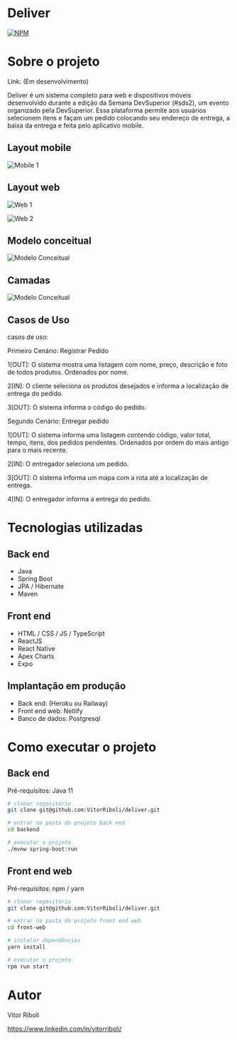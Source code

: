 # Deliver
[![NPM](https://img.shields.io/npm/l/react)](https://github.com/devsuperior/sds1-wmazoni/blob/master/LICENSE) 

# Sobre o projeto

Link: (Em desenvolvimento)

Deliver é um sistema completo para web e dispositivos móveis desenvolvido durante a edição da Semana DevSuperior (#sds2), um evento organizado pela DevSuperior.
Essa plataforma permite aos usuários selecionem itens e façam um pedido colocando seu endereço de entrega, a baixa da entrega e feita pelo aplicativo mobile.

## Layout mobile
![Mobile 1](https://github.com/VitorRiboli/deliver/blob/main/assets/mobile.png)

## Layout web
![Web 1](https://github.com/VitorRiboli/deliver/blob/main/assets/home.png)

![Web 2](https://github.com/VitorRiboli/deliver/blob/main/assets/list.png)

## Modelo conceitual
![Modelo Conceitual](https://github.com/VitorRiboli/deliver/blob/main/assets/modelo-conceitual.png)

## Camadas
![Modelo Conceitual](https://github.com/VitorRiboli/deliver/blob/main/assets/camadas.png)

## Casos de Uso
casos de uso:

Primeiro Cenário: Registrar Pedido

1[OUT]: O sistema mostra uma listagem com nome, preço, descrição e foto de todos produtos.
 Ordenados por nome.

2[IN]: O cliente seleciona os produtos desejados e informa a localização de entrega do pedido.

3[OUT]: O sistema informa o código do pedido.

Segundo Cenário: Entregar pedido

1[OUT]: O sistema informa uma listagem contendo código, valor total, tempo, itens, dos pedidos pendentes.
 Ordenados por ordem do mais antigo para o mais recente.

2[IN]: O entregador seleciona um pedido.

3[OUT]: O sistema informa um mapa com a rota até a localização de entrega.

4[IN]: O entregador informa a entrega do pedido.

# Tecnologias utilizadas
## Back end
- Java
- Spring Boot
- JPA / Hibernate
- Maven
## Front end
- HTML / CSS / JS / TypeScript
- ReactJS
- React Native
- Apex Charts
- Expo
## Implantação em produção
- Back end: (Heroku ou Railway)
- Front end web: Netlify
- Banco de dados: Postgresql

# Como executar o projeto

## Back end
Pré-requisitos: Java 11

```bash
# clonar repositório
git clone git@github.com:VitorRiboli/deliver.git

# entrar na pasta do projeto back end
cd backend

# executar o projeto
./mvnw spring-boot:run
```

## Front end web
Pré-requisitos: npm / yarn

```bash
# clonar repositório
git clone git@github.com:VitorRiboli/deliver.git

# entrar na pasta do projeto front end web
cd front-web

# instalar dependências
yarn install

# executar o projeto
rpm run start
```

# Autor

Vitor Riboli

https://www.linkedin.com/in/vitorriboli/